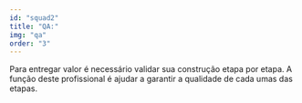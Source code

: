 ```yaml
---
id: "squad2"
title: "QA:"
img: "qa"
order: "3"
---
```

Para entregar valor é necessário validar sua construção etapa por etapa. A função deste profissional é ajudar a garantir a qualidade de cada umas das etapas.